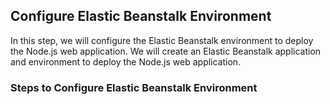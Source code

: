 ## Configure Elastic Beanstalk Environment

In this step, we will configure the Elastic Beanstalk environment to deploy the Node.js web application. We will create an Elastic Beanstalk application and environment to deploy the Node.js web application.

### Steps to Configure Elastic Beanstalk Environment